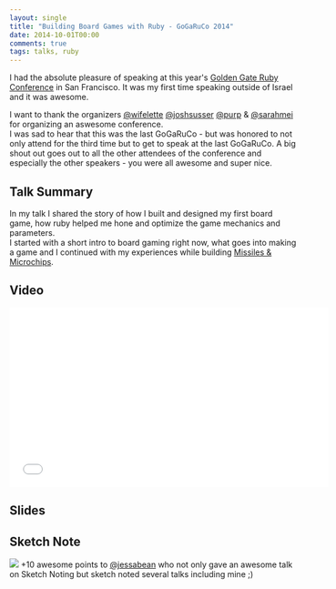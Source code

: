 ```yaml
---
layout: single
title: "Building Board Games with Ruby - GoGaRuCo 2014"
date: 2014-10-01T00:00
comments: true
tags: talks, ruby
---
```


I had the absolute pleasure of speaking at this year's [Golden Gate Ruby Conference](http://gogaruco.com/speakers/#ybergman) in San Francisco.
It was my first time speaking outside of Israel and it was awesome.

I want to thank the organizers [@wifelette](https://twitter.com/wifelette) [@joshsusser](https://twitter.com/joshsusser) [@purp](https://twitter.com/purp) & [@sarahmei](https://twitter.com/sarahmei) for organizing an aswesome conference.  
I was sad to hear that this was the last GoGaRuCo - but was honored to not only attend for the third time but to get to speak at the last GoGaRuCo.
A big shout out goes out to all the other attendees of the conference and especially the other speakers - you were all awesome and super nice.

<!--more-->

## Talk Summary

In my talk I shared the story of how I built and designed my first board game, how ruby helped me hone and optimize the game mechanics and parameters.  
I started with a short intro to board gaming right now, what goes into making a game and I continued with my experiences while building [Missiles & Microchips](/missiles_and_microchips).

## Video
<iframe width="560" height="315" src="//www.youtube.com/embed/EcnvbsXdbtI?rel=0" frameborder="0" allowfullscreen></iframe>

## Slides
<script async class="speakerdeck-embed" data-id="a655fd5022790132ff8e7a94a7c4ee2d" data-ratio="1.77777777777778" src="//speakerdeck.com/assets/embed.js"></script>


## Sketch Note
![](https://pbs.twimg.com/media/Bx7WhNxCQAAfv6i.jpg)
+10 awesome points to [@jessabean](https://twitter.com/jessabean) who not only gave an awesome talk on Sketch Noting but sketch noted several talks including mine ;)
